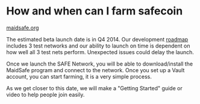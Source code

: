 # How and when can I farm safecoin

[maidsafe.org](https://maidsafe.org/t/how-and-when-can-i-farm-safecoin/419)

The estimated beta launch date is in Q4 2014. Our development [roadmap](https://github.com/maidsafe/MaidSafe/wiki/Roadmap) includes 3 test networks and our ability to launch on time is dependent on how well all 3 test nets perform. Unexpected issues could delay the launch.

Once we launch the SAFE Network, you will be able to download/install the MaidSafe program and connect to the network. Once you set up a Vault account, you can start farming, it is a very simple process.

As we get closer to this date, we will make a "Getting Started" guide or video to help people join easily.
